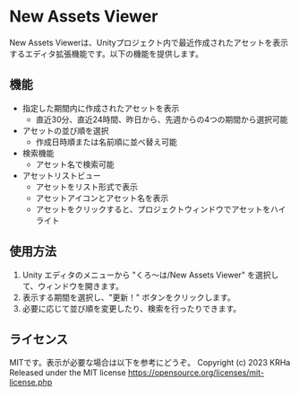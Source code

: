 # New Assets Viewer

New Assets Viewerは、Unityプロジェクト内で最近作成されたアセットを表示するエディタ拡張機能です。以下の機能を提供します。

## 機能

- 指定した期間内に作成されたアセットを表示
  - 直近30分、直近24時間、昨日から、先週からの4つの期間から選択可能
- アセットの並び順を選択
  - 作成日時順または名前順に並べ替え可能
- 検索機能
  - アセット名で検索可能
- アセットリストビュー
  - アセットをリスト形式で表示
  - アセットアイコンとアセット名を表示
  - アセットをクリックすると、プロジェクトウィンドウでアセットをハイライト

## 使用方法

1. Unity エディタのメニューから "くろ～は/New Assets Viewer" を選択して、ウィンドウを開きます。
2. 表示する期間を選択し、"更新！" ボタンをクリックします。
3. 必要に応じて並び順を変更したり、検索を行ったりできます。

## ライセンス

MITです。表示が必要な場合は以下を参考にどうぞ。 Copyright (c) 2023 KRHa Released under the MIT license
https://opensource.org/licenses/mit-license.php